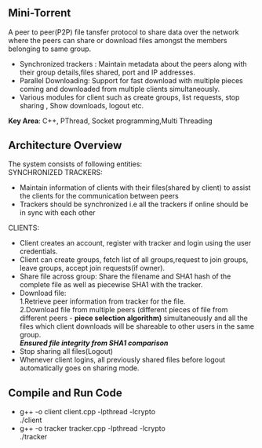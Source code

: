 # <h2>Mini-Torrent</h2>
A peer to peer(P2P) file tansfer protocol to share data over the network where the peers can
share or download files amongst the members belonging to same group.
<ul>
<li>Synchronized trackers : Maintain metadata about the peers along with their group details,files shared, port and IP addresses.</li>
<li>Parallel Downloading: Support for fast download with multiple pieces coming and downloaded from multiple clients simultaneously.</li>
<li>Various modules for client such as create groups, list requests, stop sharing , Show downloads, logout etc.</li>
</ul>
<b>Key Area</b>: C++, PThread, Socket programming,Multi Threading

<h2>Architecture Overview</h2>
The system consists of following entities:<br>
SYNCHRONIZED TRACKERS:<ul>
<li> Maintain information of clients with their files(shared by client) to assist the clients
for the communication between peers</li>
<li>Trackers should be synchronized i.e all the trackers if online should be in sync
with each other</li></ul>
CLIENTS:<br/>
<ul>
<li>Client creates an account, register with tracker and login using the user credentials.</li>
<li>Client can create groups, fetch list of all groups,request to join groups, leave groups, accept join requests(if owner).</li>
<li>Share file across group: Share the filename and SHA1 hash of the complete file
as well as piecewise SHA1 with the tracker.</li>
<li>Download file:<br/>1.Retrieve peer information from tracker for the file.<br/>2.Download file from multiple peers (different pieces of file from
different peers - <b>piece selection algorithm)</b>  simultaneously and all the
files which client downloads will be shareable to other users in the same
group.</li>
<b><i>Ensured file integrity from SHA1 comparison</b></i>
<li>Stop sharing all files(Logout)</li>
<li>Whenever client logins, all previously shared files before logout 
automatically goes on sharing mode.</li>
</ul>
<h2>Compile and Run Code</h2>
<ul>
<li> g++ -o client client.cpp -lpthread -lcrypto<br>./client</li>
<li>g++ -o tracker tracker.cpp -lpthread -lcrypto<br>./tracker</li>
</ul>




